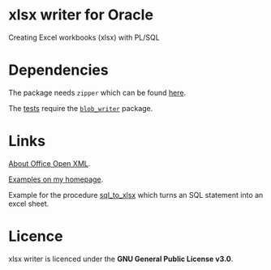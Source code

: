 # xlsx writer for Oracle

Creating Excel workbooks (xlsx) with PL/SQL

# Dependencies

The package needs `zipper` which can be found [here](https://github.com/ReneNyffenegger/PL-SQL-pkg-zipper).

The [tests](https://github.com/ReneNyffenegger/xlsx_writer-Oracle/tree/master/_test) require the
[`blob_writer`](https://github.com/ReneNyffenegger/PL-SQL-pkg-blob_wrapper) package.

# Links

[About Office Open XML](https://github.com/ReneNyffenegger/about-Office-Open-XML).

[Examples on my homepage](http://renenyffenegger.ch/Oracle/Libraries/xlsx-writer.html).

Example for the procedure [sql_to_xlsx](http://renenyffenegger.blogspot.ch/2016/01/oracle-turning-select-statement-into.html) which turns an SQL statement into an excel sheet.

# Licence

xlsx writer is licenced under the **GNU General Public License v3.0**.
